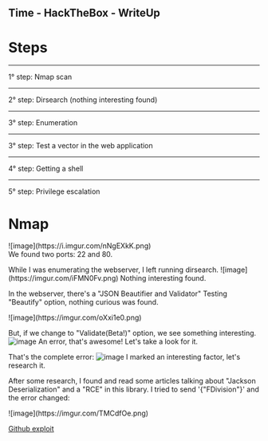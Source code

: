<script src="https://www.hackthebox.eu/badge/36120"></script>

<h2>Time - HackTheBox - WriteUp</h2>


<h1>Steps</h1>

<hr>1° step: Nmap scan
<hr>2° step: Dirsearch (nothing interesting found)
<hr>3° step: Enumeration
<hr>3° step: Test a vector in the web application
<hr>4° step: Getting a shell
<hr>5° step: Privilege escalation


<h1>Nmap</h1>
![image](https://i.imgur.com/nNgEXkK.png)<br>
We found two ports: 22 and 80.



<p>While I was enumerating the webserver, I left running dirsearch.
![image](https://imgur.com/iFMN0Fv.png)
Nothing interesting found.</p>


<p>In the webserver, there's a "JSON Beautifier and Validator"
Testing "Beautify" option, nothing curious was found.</p>
![image](https://imgur.com/oXxi1e0.png)

But, if we change to "Validate(Beta!)" option, we see something interesting.
![image](https://imgur.com/Ya1EBHq.png)
An error, that's awesome! Let's take a look for it.

That's the complete error:
![image](https://imgur.com/nGsqPqX.png)
I marked an interesting factor, let's research it.


<p>After some research, I found and read some articles talking about "Jackson Deserialization" and a "RCE" in this library.
I tried to send '{"FDivision"}' and the error changed:</p>
![image](https://imgur.com/TMCdfOe.png)


[Github exploit](https://github.com/jas502n/CVE-2019-12384)
